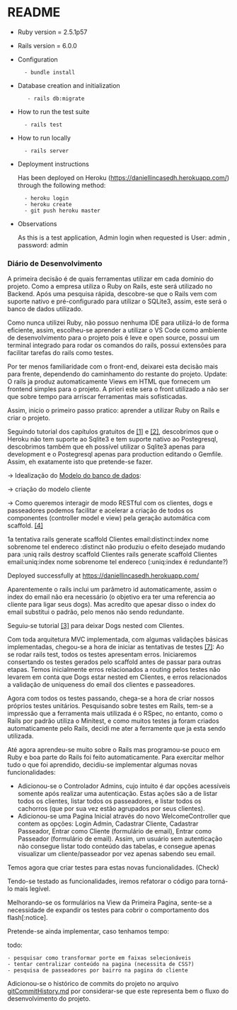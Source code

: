 # README
* Ruby version = 2.5.1p57
* Rails version = 6.0.0

* Configuration

        - bundle install

* Database creation and initialization

         - rails db:migrate

* How to run the test suite

        - rails test

* How to run locally

        - rails server

* Deployment instructions

    Has been deployed on Heroku (https://daniellincasedh.herokuapp.com/) through the following method:
    
        - heroku login
        - heroku create
        - git push heroku master

* Observations

     As this is a test application, Admin login when requested is User: admin , password: admin

### Diário de Desenvolvimento
A primeira decisão é de quais ferramentas utilizar em cada domínio do projeto. Como a empresa utiliza o Ruby on Rails, este será utilizado no Backend.
Após uma pesquisa rápida, descobre-se que o Rails vem com suporte nativo e pré-configurado para utilizar o SQLite3, assim, este será o banco de dados utilizado.

Como nunca utilizei Ruby, não possuo nenhuma IDE para utilizá-lo de forma eficiente, assim, escolheu-se aprender a utilizar o VS Code como ambiente de desenvolvimento para o projeto pois é leve e open source, possui um terminal integrado para rodar os comandos do rails, possui extensões para facilitar tarefas do rails como testes.

Por ter menos familiaridade com o front-end, deixarei esta decisão mais para frente, dependendo do caminhamento do restante do projeto.
Update: O rails ja produz automaticamente Views em HTML que fornecem um frontend simples para o projeto. A priori este sera o front utilizado a não ser que sobre tempo para arriscar ferramentas mais sofisticadas.

Assim, inicio o primeiro passo pratico: aprender a utilizar Ruby on Rails e criar o projeto.

Seguindo tutorial dos capítulos gratuitos de [[1]](https://github.com/dclin02/caseDogHero/tree/development/bibliografia.md "railstutorial.org/book/beginning") e [[2]](https://github.com/dclin02/caseDogHero/tree/development/bibliografia.md "https://guides.rubyonrails.org/getting_started.html"), descobrimos que o Heroku näo tem suporte ao Sqlite3 e tem suporte nativo ao Postegresql, descobrimos também que eh possível utilizar o Sqlite3 apenas para development e o Postegresql apenas para production editando o Gemfile. Assim, eh exatamente isto que pretende-se fazer.

-> Idealização do [Modelo do banco de dados](https://github.com/dclin02/caseDogHero/tree/development/documentation/database.md):

-> criação do modelo cliente

-> Como queremos interagir de modo RESTful com os clientes, dogs e passeadores podemos facilitar e acelerar a criação de todos os componentes (controller model e view) pela geração automática com scaffold. [[4]](https://github.com/dclin02/caseDogHero/tree/development/bibliografia.md "https://kolosek.com/rails-scaffold/")

1a tentativa rails generate scaffold Clientes email:distinct:index nome sobrenome tel endereco
:distinct não produziu o efeito desejado
mudando para
:uniq
rails destroy scaffold Clientes
rails generate scaffold Clientes email:uniq:index nome sobrenome tel endereco  (:uniq:index é redundante?)

Deployed successfully at https://daniellincasedh.herokuapp.com/

Aparentemente o rails inclui um parâmetro id automaticamente, assim o index do email não era necessário (o objetivo era ter uma referencia ao cliente para ligar seus dogs). Mas acredito que apesar disso o index do email substitui o padrão, pelo menos não sendo redundante.

Seguiu-se tutorial [[3]](https://github.com/dclin02/caseDogHero/tree/development/bibliografia.md "https://www.digitalocean.com/community/tutorials/how-to-create-nested-resources-for-a-ruby-on-rails-application") para deixar Dogs nested com Clientes.


Com toda arquitetura MVC implementada, com algumas validações básicas implementadas, chegou-se a hora de iniciar as tentativas de testes [[7]](https://github.com/dclin02/caseDogHero/tree/development/bibliografia.md "https://guides.rubyonrails.org/testing.html"):
Ao se rodar rails test, todos os testes apresentam erros. Iniciaremos consertando os testes gerados pelo scaffold antes de passar para outras etapas. Temos inicialmente erros relacionados a routing pelos testes não levarem em conta que Dogs estar nested em Clientes, e erros relacionados a validação de uniqueness do email dos clientes e passeadores.

Agora com todos os testes passando, chega-se a hora de criar nossos próprios testes unitários.
Pesquisando sobre testes em Rails, tem-se a impressão que a ferramenta mais utilizada é o RSpec, no entanto, como o Rails por padrão utiliza o Minitest, e como muitos testes ja foram criados automaticamente pelo Rails, decidi me ater a ferramente que ja esta sendo utilizada.

Até agora aprendeu-se muito sobre o Rails mas programou-se pouco em Ruby e boa parte do Rails foi feito automaticamente. Para exercitar melhor tudo o que foi aprendido, decidiu-se implementar algumas novas funcionalidades:

* Adicionou-se o Controlador Admins, cujo intuito é dar opções acessíveis somente após realizar uma autenticação. Estas ações são a de listar todos os clientes, listar todos os passeadores, e listar todos os cachorros (que por sua vez estão agrupados por seus clientes).
* Adicionou-se uma Pagina Inicial através do novo WelcomeController que contem as opções: Login Admin, Cadastrar Cliente, Cadastrar Passeador, Entrar como Cliente (formulário de email), Entrar como Passeador (formulário de email).
Assim, um usuário sem autenticação não consegue listar todo conteúdo das tabelas, e consegue apenas visualizar um cliente/passeador por vez apenas sabendo seu email.

Temos agora que criar testes para estas novas funcionalidades. (Check)

Tendo-se testado as funcionalidades, iremos refatorar o código para torná-lo mais legível.

Melhorando-se os formulários na View da Primeira Pagina, sente-se a necessidade de expandir os testes para cobrir o comportamento dos flash[:notice].

Pretende-se ainda implementar, caso tenhamos tempo:

todo: 

    - pesquisar como transformar porte em faixas selecionáveis
    - tentar centralizar conteúdo na pagina (necessita de CSS?)
    - pesquisa de passeadores por bairro na pagina do cliente

Adicionou-se o histórico de commits do projeto no arquivo [gitCommitHistory.md](https://github.com/dclin02/caseDogHero/blob/master/gitCommitHistory.md)
por considerar-se que este representa bem o fluxo do desenvolvimento do projeto.